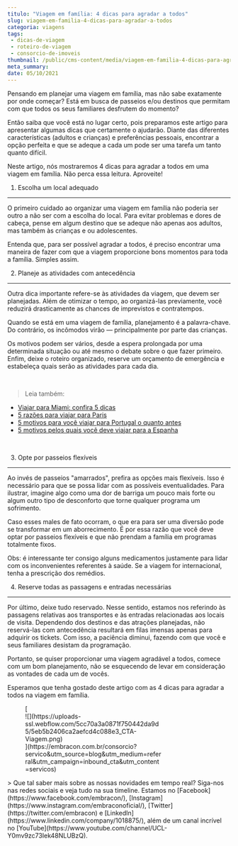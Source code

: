 ```yaml
---
titulo: "Viagem em família: 4 dicas para agradar a todos"
slug: viagem-em-familia-4-dicas-para-agradar-a-todos
categoria: viagens
tags:
 - dicas-de-viagem
 - roteiro-de-viagem
 - consorcio-de-imoveis
thumbnail: /public/cms-content/media/viagem-em-familia-4-dicas-para-agradar-a-todos.jpeg
meta_summary: 
date: 05/10/2021
---
```

Pensando em planejar uma viagem em família, mas não sabe exatamente por onde começar? Está em busca de passeios e/ou destinos que permitam com que todos os seus familiares desfrutem do momento?

Então saiba que você está no lugar certo, pois preparamos este artigo para apresentar algumas dicas que certamente o ajudarão. Diante das diferentes características (adultos e crianças) e preferências pessoais, encontrar a opção perfeita e que se adeque a cada um pode ser uma tarefa um tanto quanto difícil.

Neste artigo, nós mostraremos 4 dicas para agradar a todos em uma viagem em família. Não perca essa leitura. Aproveite!

1. Escolha um local adequado
----------------------------

O primeiro cuidado ao organizar uma viagem em família não poderia ser outro a não ser com a escolha do local. Para evitar problemas e dores de cabeça, pense em algum destino que se adeque não apenas aos adultos, mas também às crianças e ou adolescentes.

Entenda que, para ser possível agradar a todos, é preciso encontrar uma maneira de fazer com que a viagem proporcione bons momentos para toda a família. Simples assim.

2. Planeje as atividades com antecedência
-----------------------------------------

Outra dica importante refere-se às atividades da viagem, que devem ser planejadas. Além de otimizar o tempo, ao organizá-las previamente, você reduzirá drasticamente as chances de imprevistos e contratempos.

Quando se está em uma viagem de família, planejamento é a palavra-chave. Do contrário, os incômodos virão — principalmente por parte das crianças.

Os motivos podem ser vários, desde a espera prolongada por uma determinada situação ou até mesmo o debate sobre o que fazer primeiro. Enfim, deixe o roteiro organizado, reserve um orçamento de emergência e estabeleça quais serão as atividades para cada dia.

‍

> Leia também:

- [Viajar para Miami: confira 5 dicas](https://www.embracon.com.br/blog/viajar-para-miami-confira-5-dicas)
- [5 razões para viajar para Paris](https://www.embracon.com.br/blog/5-razoes-para-viajar-para-paris)
- [5 motivos para você viajar para Portugal o quanto antes](https://www.embracon.com.br/blog/5-motivos-para-voce-viajar-para-portugal-o-quanto-antes)
- [5 motivos pelos quais você deve viajar para a Espanha](https://www.embracon.com.br/blog/5-motivos-pelos-quais-voce-deve-viajar-para-a-espanha)

‍

3. Opte por passeios flexíveis
------------------------------

Ao invés de passeios "amarrados", prefira as opções mais flexíveis. Isso é necessário para que se possa lidar com as possíveis eventualidades. Para ilustrar, imagine algo como uma dor de barriga um pouco mais forte ou algum outro tipo de desconforto que torne qualquer programa um sofrimento.

Caso esses males de fato ocorram, o que era para ser uma diversão pode se transformar em um aborrecimento. É por essa razão que você deve optar por passeios flexíveis e que não prendam a família em programas totalmente fixos.

Obs: é interessante ter consigo alguns medicamentos justamente para lidar com os inconvenientes referentes à saúde. Se a viagem for internacional, tenha a prescrição dos remédios.

4. Reserve todas as passagens e entradas necessárias
----------------------------------------------------

Por último, deixe tudo reservado. Nesse sentido, estamos nos referindo às passagens relativas aos transportes e às entradas relacionadas aos locais de visita. Dependendo dos destinos e das atrações planejadas, não reservá-las com antecedência resultará em filas imensas apenas para adquirir os tickets. Com isso, a paciência diminui, fazendo com que você e seus familiares desistam da programação.

Portanto, se quiser proporcionar uma viagem agradável a todos, comece com um bom planejamento, não se esquecendo de levar em consideração as vontades de cada um de vocês.

Esperamos que tenha gostado deste artigo com as 4 dicas para agradar a todos na viagem em família.

<figure class="w-richtext-figure-type-image w-richtext-align-center" style="max-width:310px">[<div>![](https://uploads-ssl.webflow.com/5cc70a3a0871f750442da9d5/5eb5b2406ca2aefcd4c088e3_CTA-Viagem.png)</div>](https://embracon.com.br/consorcio?servico&utm_source=blog&utm_medium=referral&utm_campaign=inbound_cta&utm_content=servicos)</figure>> Que tal saber mais sobre as nossas novidades em tempo real? Siga-nos nas redes sociais e veja tudo na sua timeline. Estamos no [Facebook](https://www.facebook.com/embracon/), [Instagram](https://www.instagram.com/embraconoficial/), [Twitter](https://twitter.com/embracon) e [LinkedIn](https://www.linkedin.com/company/1018875/), além de um canal incrível no [YouTube](https://www.youtube.com/channel/UCL-Y0mv9zc73Iek48NLUBzQ).
